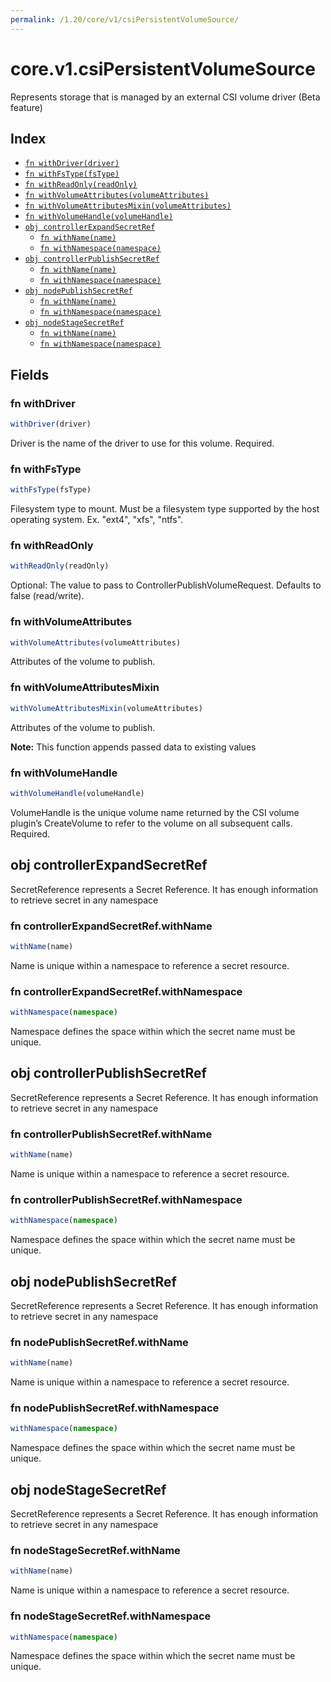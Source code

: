 ```yaml
---
permalink: /1.20/core/v1/csiPersistentVolumeSource/
---
```


# core.v1.csiPersistentVolumeSource

Represents storage that is managed by an external CSI volume driver (Beta feature)

## Index

* [`fn withDriver(driver)`](#fn-withdriver)
* [`fn withFsType(fsType)`](#fn-withfstype)
* [`fn withReadOnly(readOnly)`](#fn-withreadonly)
* [`fn withVolumeAttributes(volumeAttributes)`](#fn-withvolumeattributes)
* [`fn withVolumeAttributesMixin(volumeAttributes)`](#fn-withvolumeattributesmixin)
* [`fn withVolumeHandle(volumeHandle)`](#fn-withvolumehandle)
* [`obj controllerExpandSecretRef`](#obj-controllerexpandsecretref)
  * [`fn withName(name)`](#fn-controllerexpandsecretrefwithname)
  * [`fn withNamespace(namespace)`](#fn-controllerexpandsecretrefwithnamespace)
* [`obj controllerPublishSecretRef`](#obj-controllerpublishsecretref)
  * [`fn withName(name)`](#fn-controllerpublishsecretrefwithname)
  * [`fn withNamespace(namespace)`](#fn-controllerpublishsecretrefwithnamespace)
* [`obj nodePublishSecretRef`](#obj-nodepublishsecretref)
  * [`fn withName(name)`](#fn-nodepublishsecretrefwithname)
  * [`fn withNamespace(namespace)`](#fn-nodepublishsecretrefwithnamespace)
* [`obj nodeStageSecretRef`](#obj-nodestagesecretref)
  * [`fn withName(name)`](#fn-nodestagesecretrefwithname)
  * [`fn withNamespace(namespace)`](#fn-nodestagesecretrefwithnamespace)

## Fields

### fn withDriver

```ts
withDriver(driver)
```

Driver is the name of the driver to use for this volume. Required.

### fn withFsType

```ts
withFsType(fsType)
```

Filesystem type to mount. Must be a filesystem type supported by the host operating system. Ex. "ext4", "xfs", "ntfs".

### fn withReadOnly

```ts
withReadOnly(readOnly)
```

Optional: The value to pass to ControllerPublishVolumeRequest. Defaults to false (read/write).

### fn withVolumeAttributes

```ts
withVolumeAttributes(volumeAttributes)
```

Attributes of the volume to publish.

### fn withVolumeAttributesMixin

```ts
withVolumeAttributesMixin(volumeAttributes)
```

Attributes of the volume to publish.

**Note:** This function appends passed data to existing values

### fn withVolumeHandle

```ts
withVolumeHandle(volumeHandle)
```

VolumeHandle is the unique volume name returned by the CSI volume plugin’s CreateVolume to refer to the volume on all subsequent calls. Required.

## obj controllerExpandSecretRef

SecretReference represents a Secret Reference. It has enough information to retrieve secret in any namespace

### fn controllerExpandSecretRef.withName

```ts
withName(name)
```

Name is unique within a namespace to reference a secret resource.

### fn controllerExpandSecretRef.withNamespace

```ts
withNamespace(namespace)
```

Namespace defines the space within which the secret name must be unique.

## obj controllerPublishSecretRef

SecretReference represents a Secret Reference. It has enough information to retrieve secret in any namespace

### fn controllerPublishSecretRef.withName

```ts
withName(name)
```

Name is unique within a namespace to reference a secret resource.

### fn controllerPublishSecretRef.withNamespace

```ts
withNamespace(namespace)
```

Namespace defines the space within which the secret name must be unique.

## obj nodePublishSecretRef

SecretReference represents a Secret Reference. It has enough information to retrieve secret in any namespace

### fn nodePublishSecretRef.withName

```ts
withName(name)
```

Name is unique within a namespace to reference a secret resource.

### fn nodePublishSecretRef.withNamespace

```ts
withNamespace(namespace)
```

Namespace defines the space within which the secret name must be unique.

## obj nodeStageSecretRef

SecretReference represents a Secret Reference. It has enough information to retrieve secret in any namespace

### fn nodeStageSecretRef.withName

```ts
withName(name)
```

Name is unique within a namespace to reference a secret resource.

### fn nodeStageSecretRef.withNamespace

```ts
withNamespace(namespace)
```

Namespace defines the space within which the secret name must be unique.